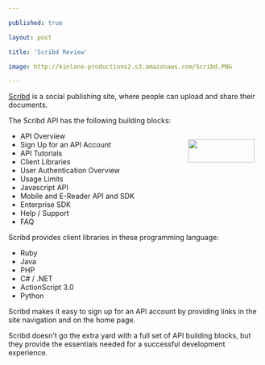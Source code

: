 ---
published: true
layout: post
title: 'Scribd Review'
image: http://kinlane-productions2.s3.amazonaws.com/Scribd.PNG
---

<a href="http://www.sribd.com">Scribd</a> is a social publishing site, where people can upload and share their documents.<p>
The Scribd API has the following building blocks:
<ul class="mainlist"><a href="https://www.scribd.com/developers" target="_blank"><img class="alignnone" style="padding: 15px;" title="Scribd" src="https://kinlane-productions2.s3.amazonaws.com/Scribd.PNG" alt="" width="132" height="46" align="right" /></a>
	<li>API Overview</li>
	<li>Sign Up for an API Account</li>
	<li>API Tutorials</li>
	<li>Client Libraries</li>
	<li>User Authentication Overview</li>
	<li>Usage Limits</li>
	<li>Javascript API</li>
	<li>Mobile and E-Reader API and SDK</li>
	<li>Enterprise SDK</li>
	<li>Help / Support</li>
	<li>FAQ</li>
</ul>
Scribd provides client libraries in these programming language:
<ul class="mainlist">
	<li>Ruby</li>
	<li>Java</li>
	<li>PHP</li>
	<li>C# / .NET</li>
	<li>ActionScript 3.0</li>
	<li>Python</li>
</ul>
Scribd makes it easy to sign up for an API account by providing links in the site navigation and on the home page.<p>
Scribd doesn't go the extra yard with a full set of API building blocks, but they provide the essentials needed for a successful development experience.



